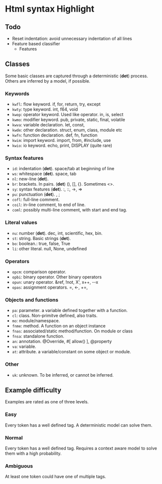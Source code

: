 # Html syntax Highlight

## Todo

- Reset indentation: avoid unnecessary indentation of all lines
- Feature based classifier
  - Features

## Classes

Some basic classes are captured through a deterministic (**det**) process. Others are inferred by a model, if possible.

### Keywords

- `kwfl`: flow keyword. if, for, return, try, except
- `kwty`: type keyword. int, f64, void
- `kwop`: operator keyword. Used like operator. in, is, select
- `kwmo`: modifier keyword. pub, private, static, final, volatile
- `kwva`: variable declaration. let, const,
- `kwde`: other declaration. struct, enum, class, module etc
- `kwfn`: function declaration. def, fn, function
- `kwim`: import keyword. import, from, #include, use
- `kwio`: io keyword. echo, print, DISPLAY (quite rare)

### Syntax features

- `id`: indentation (**det**). space/tab at beginning of line
- `ws`: whitespace (**det**). space, tab
- `nl`: new-line (**det**).
- `br`: brackets. In pairs. (**det**) (), [], {}. Sometimes <>.
- `sy`: syntax features (**det**). :, ::, ->, =>
- `pu`: punctuation (**det**). , ;
- `cofl`: full-line comment.
- `coil`: in-line comment, to end of line.
- `coml`: possibly multi-line comment, with start and end tag.

### Literal values

- `nu`: number (**det**). dec, int, scientific, hex, bin.
- `st`: string. Basic strings (**det**).
- `bo`: boolean.: true, false, True
- `li`: other literal. null, None, undefined

### Operators

- `opcm`: comparison operator.
- `opbi`: binary operator. Other binary operators
- `opun`: unary operator. &ref, !not, X', x++, --x
- `opas`: assignment operators. =, <-, +=,

### Objects and functions

- `pa`: parameter. a variable defined together with a function.
- `cl`: class. Non-primitve defined, also traits.
- `mo`: module/namespace.
- `fnme`: method. A function on an object instance
- `fnas`: associated/static method/function. On module or class
- `fnsa`: standalone function.
- `an`: annotation. @Override, #[ allow() ], @property
- `va`: variable.
- `at`: attribute. a variable/constant on some object or module.

### Other

- `uk`: unknown. To be inferred, or cannot be inferred.

## Example difficulty

Examples are rated as one of three levels.

### Easy

Every token has a well defined tag. A deterministic model can solve them.

### Normal

Every token has a well defined tag. Requires a context aware model to solve them with a high probability.

### Ambiguous

At least one token could have one of multiple tags.
